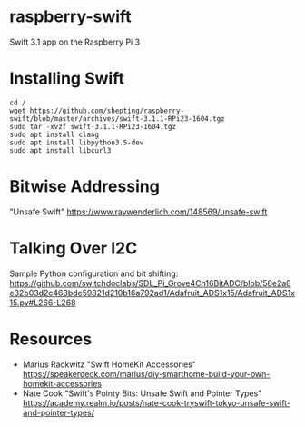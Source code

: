 # raspberry-swift
Swift 3.1 app on the Raspberry Pi 3


# Installing Swift
```
cd /
wget https://github.com/shepting/raspberry-swift/blob/master/archives/swift-3.1.1-RPi23-1604.tgz
sudo tar -xvzf swift-3.1.1-RPi23-1604.tgz
sudo apt install clang
sudo apt install libpython3.5-dev
sudo apt install libcurl3
```

# Bitwise Addressing
"Unsafe Swift" https://www.raywenderlich.com/148569/unsafe-swift

# Talking Over I2C
Sample Python configuration and bit shifting: https://github.com/switchdoclabs/SDL_Pi_Grove4Ch16BitADC/blob/58e2a8e32b03d2c463bde59821d210b16a792ad1/Adafruit_ADS1x15/Adafruit_ADS1x15.py#L266-L268

# Resources
 - Marius Rackwitz "Swift HomeKit Accessories" https://speakerdeck.com/marius/diy-smarthome-build-your-own-homekit-accessories
 - Nate Cook "Swift's Pointy Bits: Unsafe Swift and Pointer Types" https://academy.realm.io/posts/nate-cook-tryswift-tokyo-unsafe-swift-and-pointer-types/
 
